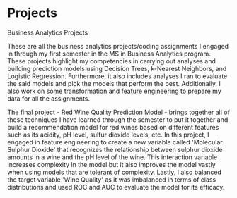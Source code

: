# Projects
Business Analytics Projects

These are all the business analytics projects/coding assignments I engaged in through my first semester in the MS in Business Analytics program. These projects 
highlight my competencies in carrying out analyses and building prediction models using Decision Trees, k-Nearest Neighbors, and Logistic Regression. Furthermore, it also 
includes analyses I ran to evaluate the said models and pick the models that perform the best. Additionally, I also work on some transformation and feature engineering to 
prepare my data for all the assignments. 

The final project - Red Wine Quality Prediction Model - brings together all of these techniques I have learned through the semester to put it together and build a recommendation
model for red wines based on different features such as its acidity, pH level, sulfur dioxide levels, etc. In this project, I engaged in feature engineering to create a new 
variable called 'Molecular Sulphur Dioxide' that recognizes the relationship between sulphur dioxide amounts in a wine and the pH level of the wine. This interaction variable 
increases complexity in the model but it also improves the model vastly when using models that are tolerant of complexity. Lastly, I also balanced the target variable 'Wine 
Quality' as it was imbalanced in terms of class distributions and used ROC and AUC to evaluate the model for its efficacy. 
